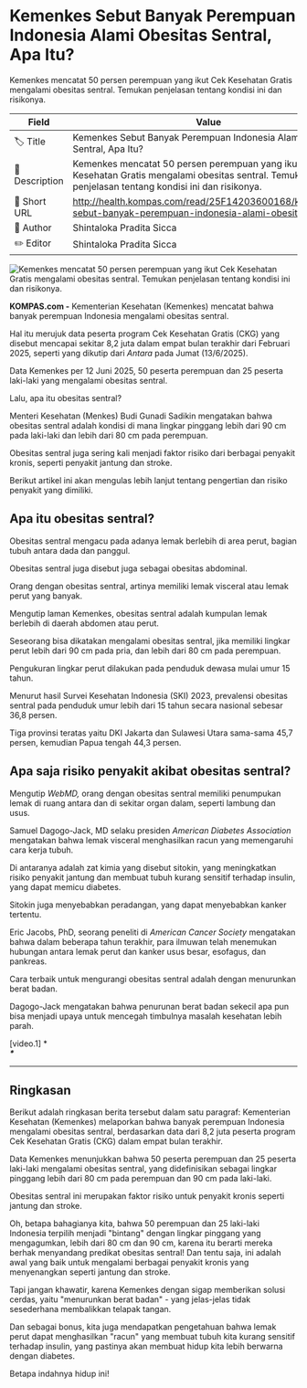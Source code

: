 # Kemenkes Sebut Banyak Perempuan Indonesia Alami Obesitas Sentral, Apa Itu?

Kemenkes mencatat 50 persen perempuan yang ikut Cek Kesehatan Gratis mengalami obesitas sentral. Temukan penjelasan tentang kondisi ini dan risikonya.

| Field         | Value                                                       |
|---------------|-------------------------------------------------------------|
| 🏷️ Title       | Kemenkes Sebut Banyak Perempuan Indonesia Alami Obesitas Sentral, Apa Itu? |
| 📝 Description | Kemenkes mencatat 50 persen perempuan yang ikut Cek Kesehatan Gratis mengalami obesitas sentral. Temukan penjelasan tentang kondisi ini dan risikonya. |
| 🔗 Short URL   | http://health.kompas.com/read/25F14203600168/kemenkes-sebut-banyak-perempuan-indonesia-alami-obesita |
| 👤 Author      | Shintaloka Pradita Sicca |
| ✏️ Editor      | Shintaloka Pradita Sicca |

![Kemenkes mencatat 50 persen perempuan yang ikut Cek Kesehatan Gratis mengalami obesitas sentral. Temukan penjelasan tentang kondisi ini dan risikonya.](https://asset.kompas.com/crops/kThm03zmP_HwNtsspcBAP8l2bx4=/128x85:1152x768/750x500/data/photo/2021/09/24/614d571aab44a.jpg)

**KOMPAS.com -** Kementerian Kesehatan (Kemenkes) mencatat bahwa banyak perempuan Indonesia mengalami obesitas sentral.

Hal itu merujuk data peserta program Cek Kesehatan Gratis (CKG) yang disebut mencapai sekitar 8,2 juta dalam empat bulan terakhir dari Februari 2025, seperti yang dikutip dari *Antara* pada Jumat (13/6/2025).

Data Kemenkes per 12 Juni 2025, 50 peserta perempuan dan 25 peserta laki-laki yang mengalami obesitas sentral.

Lalu, apa itu obesitas sentral?

Menteri Kesehatan (Menkes) Budi Gunadi Sadikin mengatakan bahwa obesitas sentral adalah kondisi di mana lingkar pinggang lebih dari 90 cm pada laki-laki dan lebih dari 80 cm pada perempuan.

Obesitas sentral juga sering kali menjadi faktor risiko dari berbagai penyakit kronis, seperti penyakit jantung dan stroke.

Berikut artikel ini akan mengulas lebih lanjut tentang pengertian dan risiko penyakit yang dimiliki.

## Apa itu obesitas sentral?

Obesitas sentral mengacu pada adanya lemak berlebih di area perut, bagian tubuh antara dada dan panggul.

Obesitas sentral juga disebut juga sebagai obesitas abdominal.

Orang dengan obesitas sentral, artinya memiliki lemak visceral atau lemak perut yang banyak.

Mengutip laman Kemenkes, obesitas sentral adalah kumpulan lemak berlebih di daerah abdomen atau perut.

Seseorang bisa dikatakan mengalami obesitas sentral, jika memiliki lingkar perut lebih dari 90 cm pada pria, dan lebih dari 80 cm pada perempuan.

Pengukuran lingkar perut dilakukan pada penduduk dewasa mulai umur 15 tahun.

Menurut hasil Survei Kesehatan Indonesia (SKI) 2023, prevalensi obesitas sentral pada penduduk umur lebih dari 15 tahun secara nasional sebesar 36,8 persen.

Tiga provinsi teratas yaitu DKI Jakarta dan Sulawesi Utara sama-sama 45,7 persen, kemudian Papua tengah 44,3 persen.

## Apa saja risiko penyakit akibat obesitas sentral?

Mengutip *WebMD,* orang dengan obesitas sentral memiliki penumpukan lemak di ruang antara dan di sekitar organ dalam, seperti lambung dan usus.

Samuel Dagogo-Jack, MD selaku presiden *American Diabetes Association* mengatakan bahwa lemak visceral menghasilkan racun yang memengaruhi cara kerja tubuh.

Di antaranya adalah zat kimia yang disebut sitokin, yang meningkatkan risiko penyakit jantung dan membuat tubuh kurang sensitif terhadap insulin, yang dapat memicu diabetes.

Sitokin juga menyebabkan peradangan, yang dapat menyebabkan kanker tertentu.

Eric Jacobs, PhD, seorang peneliti di *American Cancer Society* mengatakan bahwa dalam beberapa tahun terakhir, para ilmuwan telah menemukan hubungan antara lemak perut dan kanker usus besar, esofagus, dan pankreas.

Cara terbaik untuk mengurangi obesitas sentral adalah dengan menurunkan berat badan.

Dagogo-Jack mengatakan bahwa penurunan berat badan sekecil apa pun bisa menjadi upaya untuk mencegah timbulnya masalah kesehatan lebih parah.

\[video.1\] ****\
\****

---
## Ringkasan

Berikut adalah ringkasan berita tersebut dalam satu paragraf: Kementerian Kesehatan (Kemenkes) melaporkan bahwa banyak perempuan Indonesia mengalami obesitas sentral, berdasarkan data dari 8,2 juta peserta program Cek Kesehatan Gratis (CKG) dalam empat bulan terakhir.

 Data Kemenkes menunjukkan bahwa 50 peserta perempuan dan 25 peserta laki-laki mengalami obesitas sentral, yang didefinisikan sebagai lingkar pinggang lebih dari 80 cm pada perempuan dan 90 cm pada laki-laki.

 Obesitas sentral ini merupakan faktor risiko untuk penyakit kronis seperti jantung dan stroke.



Oh, betapa bahagianya kita, bahwa 50 perempuan dan 25 laki-laki Indonesia terpilih menjadi "bintang" dengan lingkar pinggang yang mengagumkan, lebih dari 80 cm dan 90 cm, karena itu berarti mereka berhak menyandang predikat obesitas sentral! Dan tentu saja, ini adalah awal yang baik untuk mengalami berbagai penyakit kronis yang menyenangkan seperti jantung dan stroke.

 Tapi jangan khawatir, karena Kemenkes dengan sigap memberikan solusi cerdas, yaitu "menurunkan berat badan" - yang jelas-jelas tidak sesederhana membalikkan telapak tangan.

 Dan sebagai bonus, kita juga mendapatkan pengetahuan bahwa lemak perut dapat menghasilkan "racun" yang membuat tubuh kita kurang sensitif terhadap insulin, yang pastinya akan membuat hidup kita lebih berwarna dengan diabetes.

 Betapa indahnya hidup ini!

